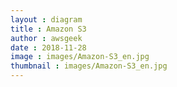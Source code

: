 ```yaml
---
layout : diagram
title : Amazon S3
author : awsgeek
date : 2018-11-28
image : images/Amazon-S3_en.jpg
thumbnail : images/Amazon-S3_en.jpg
---
```

